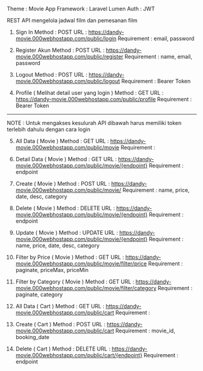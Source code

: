 Theme      : Movie App
Framework  : Laravel Lumen
Auth       : JWT

REST API mengelola jadwal film dan pemesanan film

1. Sign In
Method      : POST 
URL         : https://dandy-movie.000webhostapp.com/public/login
Requirement : email, password

2. Register Akun
Method      : POST 
URL         : https://dandy-movie.000webhostapp.com/public/register
Requirement : name, email, password

3. Logout
Method      : POST 
URL         : https://dandy-movie.000webhostapp.com/public/logout
Requirement : Bearer Token

4. Profile ( Melihat detail user yang login )
Method      : GET 
URL         : https://dandy-movie.000webhostapp.com/public/profile
Requirement : Bearer Token


---------------------------------------------------------------------------------------------------------

NOTE : Untuk mengakses kesulurah API dibawah harus memiliki token terlebih dahulu dengan cara login
 

5. All Data ( Movie )
Method      : GET 
URL         : https://dandy-movie.000webhostapp.com/public/movie
Requirement : 

6. Detail Data ( Movie )
Method      : GET 
URL         : https://dandy-movie.000webhostapp.com/public/movie/{endpoint}
Requirement : endpoint

7. Create ( Movie )
Method      : POST 
URL         : https://dandy-movie.000webhostapp.com/public/movie/
Requirement : name, price, date, desc, category

8. Delete ( Movie )
Method      : DELETE 
URL         : https://dandy-movie.000webhostapp.com/public/movie/{endpoint}
Requirement : endpoint

9. Update ( Movie )
Method      : UPDATE 
URL         : https://dandy-movie.000webhostapp.com/public/movie/{endpoint}
Requirement : name, price, date, desc, category

10. Filter by Price ( Movie )
Method      : GET 
URL         : https://dandy-movie.000webhostapp.com/public/movie/filter/price
Requirement : paginate, priceMax, priceMin

11. Filter by Category ( Movie )
Method      : GET 
URL         : https://dandy-movie.000webhostapp.com/public/movie/filter/category
Requirement : paginate, category



12. All Data ( Cart )
Method      : GET 
URL         : https://dandy-movie.000webhostapp.com/public/cart
Requirement : 

13. Create ( Cart )
Method      : POST 
URL         : https://dandy-movie.000webhostapp.com/public/cart
Requirement : movie_id, booking_date

14. Delete ( Cart )
Method      : DELETE
URL         : https://dandy-movie.000webhostapp.com/public/cart/{endpoint}
Requirement : endpoint
